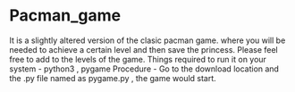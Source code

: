 # Pacman_game
It is a slightly altered version of the clasic pacman game. where you will be needed to achieve a certain level and then save the princess.
Please feel free to add to the levels of the game.
Things required to run it on your system - python3 , pygame
Procedure - 
Go to the download location and the .py file named as pygame.py , the game would start.
